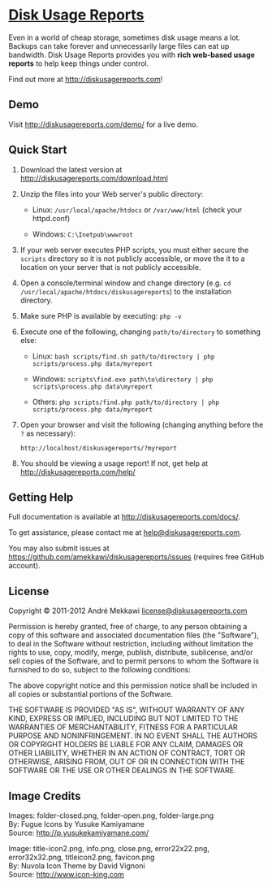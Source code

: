 [Disk Usage Reports](http://diskusagereports.com/)
==================================================

Even in a world of cheap storage, sometimes disk usage means a lot.
Backups can take forever and unnecessarily large files can eat up bandwidth.
Disk Usage Reports provides you with **rich web-based usage reports** to help keep things under control.

Find out more at http://diskusagereports.com!


Demo
---------------

Visit http://diskusagereports.com/demo/ for a live demo.


Quick Start
---------------

1.  Download the latest version at http://diskusagereports.com/download.html

2.  Unzip the files into your Web server's public directory:
    
    * Linux: `/usr/local/apache/htdocs` or `/var/www/html` (check your httpd.conf)
    
    * Windows: `C:\Inetpub\wwwroot`

3.  If your web server executes PHP scripts, you must either secure the `scripts` directory so
    it is not publicly accessible, or move the it to a location on your server that is not
    publicly accessible.

4.  Open a console/terminal window and change directory
    (e.g. `cd /usr/local/apache/htdocs/diskusagereports`) to the installation directory.

5.  Make sure PHP is available by executing: `php -v`

6.  Execute one of the following, changing `path/to/directory` to something else:
    
    * Linux: `bash scripts/find.sh path/to/directory | php scripts/process.php data/myreport`
    
    * Windows: `scripts\find.exe path\to\directory | php scripts\process.php data\myreport`
    
    * Others: `php scripts/find.php path/to/directory | php scripts/process.php data/myreport`
    
7.  Open your browser and visit the following (changing anything before the `?` as necessary):
    
    `http://localhost/diskusagereports/?myreport`

8.  You should be viewing a usage report! If not, get help at http://diskusagereports.com/help/


Getting Help
---------------

Full documentation is available at http://diskusagereports.com/docs/.

To get assistance, please contact me at help@diskusagereports.com.

You may also submit issues at https://github.com/amekkawi/diskusagereports/issues (requires free GitHub account).


License
---------------

Copyright &copy; 2011-2012 André Mekkawi <license@diskusagereports.com>

Permission is hereby granted, free of charge, to any person obtaining a copy of
this software and associated documentation files (the "Software"), to deal in
the Software without restriction, including without limitation the rights to
use, copy, modify, merge, publish, distribute, sublicense, and/or sell copies
of the Software, and to permit persons to whom the Software is furnished to do
so, subject to the following conditions:

The above copyright notice and this permission notice shall be included in all
copies or substantial portions of the Software.

THE SOFTWARE IS PROVIDED "AS IS", WITHOUT WARRANTY OF ANY KIND, EXPRESS OR
IMPLIED, INCLUDING BUT NOT LIMITED TO THE WARRANTIES OF MERCHANTABILITY,
FITNESS FOR A PARTICULAR PURPOSE AND NONINFRINGEMENT. IN NO EVENT SHALL
THE AUTHORS OR COPYRIGHT HOLDERS BE LIABLE FOR ANY CLAIM, DAMAGES OR OTHER
LIABILITY, WHETHER IN AN ACTION OF CONTRACT, TORT OR OTHERWISE, ARISING FROM,
OUT OF OR IN CONNECTION WITH THE SOFTWARE OR THE USE OR OTHER DEALINGS IN THE
SOFTWARE.


Image Credits
---------------

Images: folder-closed.png, folder-open.png, folder-large.png  
By: Fugue Icons by Yusuke Kamiyamane  
Source: http://p.yusukekamiyamane.com/

Image: title-icon2.png, info.png, close.png, error22x22.png, error32x32.png, titleicon2.png, favicon.png  
By: Nuvola Icon Theme by David Vignoni  
Source: http://www.icon-king.com
